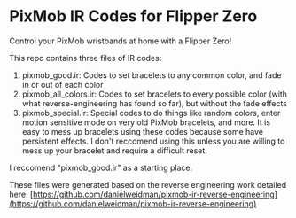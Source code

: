 # PixMob IR Codes for Flipper Zero
Control your PixMob wristbands at home with a Flipper Zero!

This repo contains three files of IR codes:
1. pixmob_good.ir: Codes to set bracelets to any common color, and fade in or out of each color
2. pixmob_all_colors.ir: Codes to set bracelets to every possible color (with what reverse-engineering has found so far), but without the fade effects
3. pixmob_special.ir: Special codes to do things like random colors, enter motion sensitive mode on very old PixMob bracelets, and more. It is easy to mess up bracelets using these codes because some have persistent effects. I don't reccomend using this unless you are willing to mess up your bracelet and require a difficult reset.

I reccomend "pixmob_good.ir" as a starting place.

These files were generated based on the reverse engineering work detailed here: [https://github.com/danielweidman/pixmob-ir-reverse-engineering](https://github.com/danielweidman/pixmob-ir-reverse-engineering)

